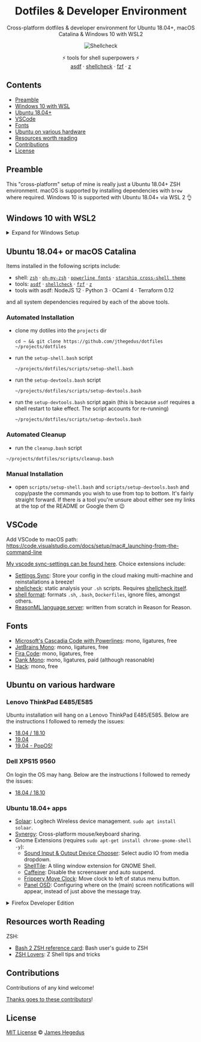 <div align="center">

# Dotfiles & Developer Environment

Cross-platform dotfiles & developer environment for Ubuntu 18.04+, macOS Catalina & Windows 10 with WSL2

![Shellcheck](https://github.com/jthegedus/dotfiles/workflows/Shellcheck/badge.svg)

⚡️ tools for shell superpowers ⚡️<br/>[asdf](https://github.com/asdf-vm/asdf) · [shellcheck](https://github.com/koalaman/shellcheck) · [fzf](https://github.com/junegunn/fzf) · [z](https://github.com/rupa/z)

</div>

## Contents

- [Preamble](#preamble)
- [Windows 10 with WSL](#windows-10-with-wsl)
- [Ubuntu 18.04+](#ubuntu-1804+)
- [VSCode](#vscode)
- [Fonts](#fonts)
- [Ubuntu on various hardware](#ubuntu-on-various-hardware)
- [Resources worth reading](#resources-worth-reading)
- [Contributions](#contributions)
- [License](#license)

## Preamble

This "cross-platform" setup of mine is really just a Ubuntu 18.04+ ZSH environment. macOS is supported by installing dependencies with `brew` where required. Windows 10 is supported with Ubuntu 18.04+ via WSL 2 👌

## Windows 10 with WSL2

<details>
<summary>Expand for Windows Setup</summary>

### Enable WSL

1. press `windows key`
2. type `developer settings` & press `enter`
3. select `developer mode`
4. press `windows key`
5. type `turn windows features on or off` & press `enter`
6. check `Windows Subsystem for Linux` & then press `ok`
7. reboot

### Ubuntu 18.04 on Windows

Install the [Ubuntu 18.04 Shell](https://www.microsoft.com/store/productId/9N9TNGVNDL3Q).

Boot the app and follow any instructions to setup your Ubuntu user profile.

Update Ubuntu deps with: `sudo apt-get update && sudo apt-get upgrade`

### A note on WSL 1 vs WSL 2

This guide will work with WSL version 1 and 2. WSL 2 will be recommended for better Ubuntu support and an improved user experience when it moves into a stable release of Windows 10.

If you intend to use WSL 2, then you will require a Windows build 18917+, currently available in the Insider Slow or Fast ring. [Read more about the requirements in the official release post](https://devblogs.microsoft.com/commandline/wsl-2-is-now-available-in-windows-insiders/).

### Set WSL2 Version

In powershell (admin) set the WSL version for your Ubuntu shell:

```shell
# wsl --set-version <Distro> <Version>
wsl --set-version Ubuntu-18.04 2
```

Validate the correct WSL version is being used:

```shell
wsl --list --verbose
```

See the [development of WSL on GitHub](https://github.com/microsoft/WSL).

### Windows Terminal

Microsoft's new [Terminal application for Windows 10](https://www.microsoft.com/store/productId/9N0DX20HK701) is a modern terminal app with support for different shells, themes, tabs and unicode (read emoji) support.

See the [development of Terminal on GitHub](https://github.com/microsoft/terminal).

<details>
<summary>Configuring the Terminal</summary>

- settings is a JSON file (`profile.json`) so easily syncable over cloud storage or code repository
- JSON Schema for `profile.json` provides autocompletion in editors for easy discovery of options
- set the default shell using the `globals.defaultProfile` value with the guid from your desired profile `profile[x].guid`.
- custom font via `profiles[x].fontFace` & `.fontSize`
- custom theme per profile with `profiles[x].colorScheme`, set with the desired `schemes[x].name` value. Comes with Solarized Dark/Light, Campbell (MS default theme) and One Half Dark/Light
- adjustable acrylic opacity (blur)
- editable key bindings

</details>

### VSCode with WSL 2

With VSCode's remote server feature, we now have native support for WSL within VSCode! Simply run `code .` from within a project folder in any terminal, if VSCode detects it needs to use WSL it will 💯 See the [docs for further information](https://code.visualstudio.com/docs/remote/wsl).

See the [VSCode remote server development on GitHub](https://github.com/microsoft/vscode-remote-release).

### Prepare for Ubuntu 18.04

The filesystem used by the Linux shell is hidden deep in your user's AppData folder. To make developing more convenient we will set up a symlink between our `projects` folder across the two environments.

1. create a `projects` folder in your Windows user space. I like to use `C:\Users\<username>\projects`
   > NB: Ubuntu will mount your `C:` drive to `/mnt/c`
2. open a Ubuntu Shell
3. create a symlink by linking your new `projects` folder from Windows to our Ubuntu userspace.

   ```shell
   ln -sv /mnt/c/Users/<username>/projects ~/projects
   ```

4. validate the symlink with `ls -la` and creating and editing a file from each userspace to see that the changes are reflected correctly.

### Last Steps

Now that we have WSL 2 working and a Ubuntu 18.04 Bash shell we can essentially follow the below Ubuntu guide below ⬇️

</details>

## Ubuntu 18.04+ or macOS Catalina

Items installed in the following scripts include:

- shell: [`zsh`](https://github.com/ohmyzsh/ohmyzsh/wiki/Installing-ZSH) · [`oh-my-zsh`](https://github.com/ohmyzsh/ohmyzsh) · [`powerline fonts`](https://github.com/powerline/fonts) · [`starship cross-shell theme`](https://starship.rs/)
- tools: [`asdf`](https://github.com/asdf-vm/asdf) · [`shellcheck`](https://github.com/koalaman/shellcheck) · [`fzf`](https://github.com/junegunn/fzf) · [`z`](https://github.com/rupa/z)
- tools with asdf: NodeJS 12 · Python 3 · OCaml 4 · Terraform 0.12

and all system dependencies required by each of the above tools.

### Automated Installation

- clone my dotiles into the `projects` dir

  ```shell
  cd ~ && git clone https://github.com/jthegedus/dotfiles ~/projects/dotfiles
  ```

- run the `setup-shell.bash` script

  ```shell
  ~/projects/dotfiles/scripts/setup-shell.bash
  ```

- run the `setup-devtools.bash` script

  ```shell
  ~/projects/dotfiles/scripts/setup-devtools.bash
  ```

- run the `setup-devtools.bash` script again (this is because `asdf` requires a shell restart to take effect. The script accounts for re-running)

  ```shell
  ~/projects/dotfiles/scripts/setup-devtools.bash
  ```

### Automated Cleanup

- run the `cleanup.bash` script

```shell
~/projects/dotfiles/scripts/cleanup.bash
```

### Manual Installation

- open `scripts/setup-shell.bash` and `scripts/setup-devtools.bash` and copy/paste the commands you wish to use from top to bottom. It's fairly straight forward. If there is a tool you're unsure about either see my links at the top of the README or Google them 😉

## VSCode

Add VSCode to macOS path: https://code.visualstudio.com/docs/setup/mac#_launching-from-the-command-line

[My vscode sync-settings can be found here](https://gist.github.com/jthegedus/a692812095d3bf7efa132c5a1bfe8d71). Choice extensions include:

- [Settings Sync](https://marketplace.visualstudio.com/items?itemName=Shan.code-settings-sync): Store your config in the cloud making multi-machine and reinstallations a breeze!
- [shellcheck](https://marketplace.visualstudio.com/items?itemName=timonwong.shellcheck): static analysis your `.sh` scripts. Requires [shellcheck itself](https://github.com/koalaman/shellcheck#shellcheck---a-shell-script-static-analysis-tool).
- [shell format](https://github.com/foxundermoon/vs-shell-format): formats `.sh`, `.bash`, `Dockerfiles`, ignore files, amongst others.
- [ReasonML language server](https://marketplace.visualstudio.com/items?itemName=jaredly.reason-vscode): written from scratch in Reason for Reason.

## Fonts

- [Microsoft's Cascadia Code with Powerlines](https://github.com/microsoft/cascadia-code): mono, ligatures, free
- [JetBrains Mono](https://www.jetbrains.com/lp/mono/#how-to-install): mono, ligatures, free
- [Fira Code](https://github.com/tonsky/FiraCode): mono, ligatures, free
- [Dank Mono](https://dank.sh/): mono, ligatures, paid (although reasonable)
- [Hack](https://github.com/source-foundry/Hack): mono, free

## Ubuntu on various hardware

### Lenovo ThinkPad E485/E585

Ubuntu installation will hang on a Lenovo ThinkPad E485/E585. Below are the instructions I followed to remedy the issues:

- [18.04 / 18.10](https://medium.com/@jthegedus/ubuntu-18-04-lts-on-lenovo-thinkpad-e485-15e1d601473f)
- [19.04](https://medium.com/@jthegedus/ubuntu-19-04-lts-on-lenovo-thinkpad-e485-bf2d6cfd9cad)
- [19.04 - PopOS!](https://medium.com/@jthegedus/popos-19-04-on-lenovo-thinkpad-e485-ac3951199132)

### Dell XPS15 9560

On login the OS may hang. Below are the instructions I followed to remedy the issues:

- [18.04 / 18.10](https://medium.com/@jthegedus/ubuntu-18-04-lts-on-a-dell-xps-db4dcee9a2f9)

### Ubuntu 18.04+ apps

- [Solaar](https://pwr.github.io/Solaar/): Logitech Wireless device management. `sudo apt install solaar`.
- [Synergy](https://symless.com/synergy): Cross-platform mouse/keyboard sharing.
- Gnome Extensions (requires `sudo apt-get install chrome-gnome-shell -y`):
  - [Sound Input & Output Device Chooser](https://extensions.gnome.org/extension/906/sound-output-device-chooser/): Select audio IO from media dropdown.
  - [ShellTile](https://extensions.gnome.org/extension/657/shelltile/): A tiling window extension for GNOME Shell.
  - [Caffeine](https://extensions.gnome.org/extension/517/caffeine/): Disable the screensaver and auto suspend.
  - [Frippery Move Clock](https://extensions.gnome.org/extension/2/move-clock/): Move clock to left of status menu button.
  - [Panel OSD](https://extensions.gnome.org/extension/708/panel-osd/): Configuring where on the (main) screen notifications will appear, instead of just above the message tray.

<details>
<summary>Firefox Developer Edition</summary>

- [download FF DE](https://www.mozilla.org/en-US/firefox/developer/)
- extract `cd ~/Downloads && tar -xvf firefox-*.tar.bz2`
- `mv ~/Downloads/firefox-* /opt/firefox_dev`
- `ln -s /opt/firefox_dev/firefox /usr/local/bin/firefox_dev`
- `sudo nano /usr/share/applications/firefox-developer.desktop`
- create this file `~/.local/share/applications/firefox_dev.desktop`
- desktop entry
- `chmod +x /usr/share/applications/firefox-developer.desktop`

```
[Desktop Entry]
Name=Firefox Developer
GenericName=Firefox Developer Edition
Exec=/usr/local/bin/firefox_dev/firefox --class=FirefoxDev
StartupWMClass=FirefoxDev
Terminal=false
Icon=/opt/firefox_dev/firefox/browser/chrome/icons/default/default128.png
Type=Application
Categories=Application;Network;X-Developer;
Comment=Firefox Developer Edition Web Browser
```

- mark as a trusted executable `chmod +x ~/.local/share/applications/firefox_dev.desktopchmod +x ~/.local/share/applications/firefox_dev.desktop`

</details>

## Resources worth Reading

ZSH:

- [Bash 2 ZSH reference card](http://www.bash2zsh.com/zsh_refcard/refcard.pdf): Bash user's guide to ZSH
- [ZSH Lovers](http://grml.org/zsh/zsh-lovers.html): Z Shell tips and tricks

## Contributions

Contributions of any kind welcome!

[Thanks goes to these contributors](https://github.com/jthegedus/dotfiles/graphs/contributors)!

## License

[MIT License](LICENSE) © [James Hegedus](https://github.com/jthegedus/)
